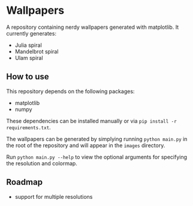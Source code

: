 # Wallpapers
A repository containing nerdy wallpapers generated with matplotlib. It currently generates:
- Julia spiral
- Mandelbrot spiral
- Ulam spiral

## How to use
This repository depends on the following packages:
- matplotlib
- numpy

These dependencies can be installed manually or via `pip install -r requirements.txt`.

The wallpapers can be generated by simplying running `python main.py` in the root of the repository and will appear in the `images` directory.

Run `python main.py --help` to view the optional arguments for specifying the resolution and colormap.

## Roadmap
- support for multiple resolutions
